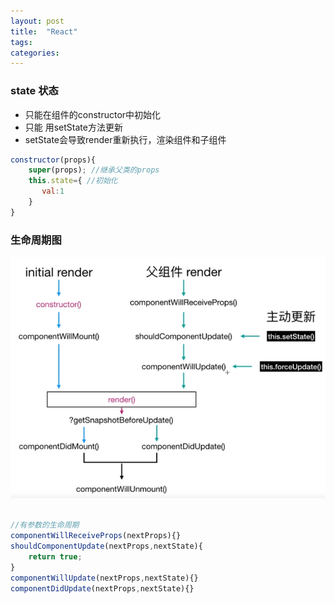 ```yaml
---
layout: post
title:  "React"
tags:
categories:
---
```


### state 状态
- 只能在组件的constructor中初始化
- 只能 用setState方法更新
- setState会导致render重新执行，渲染组件和子组件

```javascript
constructor(props){
    super(props); //继承父类的props
    this.state={ //初始化
       val:1
    }
}
```
### 生命周期图
 ![Image-text](https://raw.githubusercontent.com/zhanglibing/notes/master/image/react/life.png)

```javascript

//有参数的生命周期
componentWillReceiveProps(nextProps){}
shouldComponentUpdate(nextProps,nextState){
    return true;
}
componentWillUpdate(nextProps,nextState){}
componentDidUpdate(nextProps,nextState){}
```
